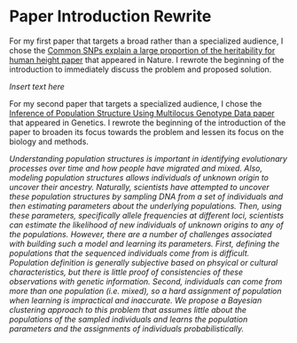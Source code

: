 # Paper Introduction Rewrite #

For my first paper that targets a broad rather than a specialized audience, I chose the [Common SNPs explain a large proportion of the heritability for human height paper][1] that appeared in Nature. I rewrote the beginning of the introduction to immediately discuss the problem and proposed solution.

_Insert text here_



For my second paper that targets a specialized audience, I chose the [Inference of Population Structure Using Multilocus Genotype Data paper][2] that appeared in Genetics. I rewrote the beginning of the introduction of the paper to broaden its focus towards the problem and lessen its focus on the biology and methods. 

_Understanding population structures is important in identifying evolutionary processes over time and how people have migrated and mixed. Also, modeling population structures allows individuals of unknown origin to uncover their ancestry. Naturally, scientists have attempted to uncover these population structures by sampling DNA from a set of individuals and then estimating parameters about the underlying populations. Then, using these parameters, specifically allele frequencies at different loci, scientists can estimate the likelihood of new individuals of unknown origins to any of the populations. However, there are a number of challenges associated with building such a model and learning its parameters. First, defining the populations that the sequenced individuals come from is difficult. Population definition is generally subjective based on phsyical or cultural characteristics, but there is little proof of consistencies of these observations with genetic information. Second, individuals can come from more than one population (i.e. mixed), so a hard assignment of population when learning is impractical and inaccurate. We propose a Bayesian clustering approach to this problem that assumes little about the populations of the sampled individuals and learns the population parameters and the assignments of individuals probabilistically._

[1]: https://d1b10bmlvqabco.cloudfront.net/attach/j6zot2yz1ti44r/j77pp0la26p6x9/j7gmb55ttnzv/ng.608.pdf
[2]: http://www.genetics.org/content/155/2/945
